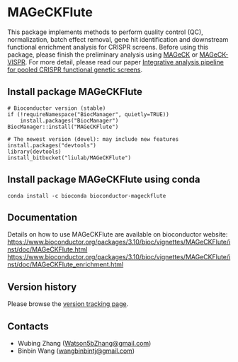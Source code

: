 # MAGeCKFlute
This package implements methods to perform quality control (QC), normalization, batch effect removal, gene hit identification and downstream functional enrichment analysis for CRISPR screens. Before using this package, please finish the preliminary analysis using [MAGeCK](https://sourceforge.net/p/mageck/wiki/Home/) or [MAGeCK-VISPR](https://bitbucket.org/liulab/mageck-vispr/src/master/). For more detail, please read our paper [Integrative analysis pipeline for pooled CRISPR functional genetic screens](https://www.nature.com/articles/s41596-018-0113-7).


## Install package MAGeCKFlute

~~~
# Bioconductor version (stable)
if (!requireNamespace("BiocManager", quietly=TRUE))
    install.packages("BiocManager")
BiocManager::install("MAGeCKFlute")

# The newest version (devel): may include new features
install.packages("devtools")
library(devtools)
install_bitbucket("liulab/MAGeCKFlute")
~~~

## Install package MAGeCKFlute using conda

~~~
conda install -c bioconda bioconductor-mageckflute
~~~


## Documentation
Details on how to use MAGeCKFlute are available on bioconductor website:
https://www.bioconductor.org/packages/3.10/bioc/vignettes/MAGeCKFlute/inst/doc/MAGeCKFlute.html
https://www.bioconductor.org/packages/3.10/bioc/vignettes/MAGeCKFlute/inst/doc/MAGeCKFlute_enrichment.html


## Version history
Please browse the [version tracking page](https://www.bioconductor.org/packages/3.10/bioc/news/MAGeCKFlute/NEWS).
	
## Contacts

* Wubing Zhang (Watson5bZhang@gmail.com)
* Binbin Wang (wangbinbintj@gmail.com)
